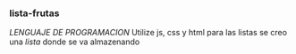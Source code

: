 ### lista-frutas
*LENGUAJE DE PROGRAMACION*
Utilize js, css y html
para las listas se creo una *lista* donde se va almazenando
